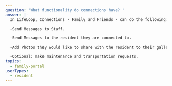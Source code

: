 ```yaml
---
question: 'What functionality do connections have? '
answer: |-
  In LifeLoop, Connections - Family and Friends - can do the following: 

  -Send Messages to Staff. 

  -Send Messages to the resident they are connected to. 

  -Add Photos they would like to share with the resident to their gallery. 

  -Optional: make maintenance and transportation requests. 
topics:
  - family-portal
userTypes:
  - resident
---
```


